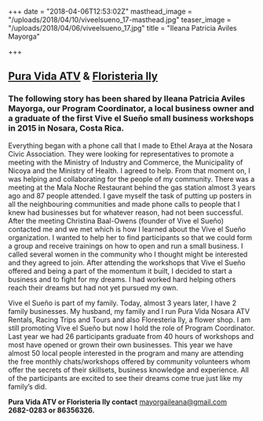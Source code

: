 +++
date = "2018-04-06T12:53:02Z"
masthead_image = "/uploads/2018/04/10/viveelsueno_17-masthead.jpg"
teaser_image = "/uploads/2018/04/06/viveelsueno_17.jpg"
title = "Ileana Patricia Aviles Mayorga"

+++
## [Pura Vida ATV](https://www.facebook.com/Pura-Vida-Nosara-ATV-547295672099398/) & [Floristeria Ily](https://www.facebook.com/floristeriaily/)

### **The following story has been shared by Ileana Patricia Aviles Mayorga, our Program Coordinator, a local business owner and a graduate of the first Vive el Sueño small business workshops in 2015 in Nosara, Costa Rica.**

Everything began with a phone call that I made to Ethel Araya at the Nosara Civic Association. They were looking for representatives to promote a meeting with the Ministry of Industry and Commerce, the Municipality of Nicoya and the Ministry of Health. I agreed to help. From that moment on, I was helping and collaborating for the people of my community. There was a meeting at the Mala Noche Restaurant behind the gas station almost 3 years ago and 87 people attended. I gave myself the task of putting up posters in all the neighbouring communities and made phone calls to people that I knew had businesses but for whatever reason, had not been successful. After the meeting Christina Baal-Owens (founder of Vive el Sueño) contacted me and we met which is how I learned about the Vive el Sueño organization. I wanted to help her to find participants so that we could form a group and receive trainings on how to open and run a small business. I called several women in the community who I thought might be interested and they agreed to join. After attending the workshops that Vive el Sueño offered and being a part of the momentum it built, I decided to start a business and to fight for my dreams. I had worked hard helping others reach their dreams but had not yet pursued my own.

Vive el Sueño is part of my family. Today, almost 3 years later, I have 2 family businesses. My husband, my family and I run Pura Vida Nosara ATV Rentals, Racing Trips and Tours and also Floresteria Ily, a flower shop. I am still promoting Vive el Sueño but now I hold the role of Program Coordinator. Last year we had 26 participants graduate from 40 hours of workshops and most have opened or grown their own businesses. This year we have almost 50 local people interested in the program and many are attending the free monthly chats/workshops offered by community volunteers whom offer the secrets of their skillsets, business knowledge and experience. All of the participants are excited to see their dreams come true just like my family’s did.

**Pura Vida ATV or Floristeria Ily contact** [mayorgaileana@gmail.com](mailto:mayorgaileana@gmail.com)  
**2682-0283 or 86356326.**